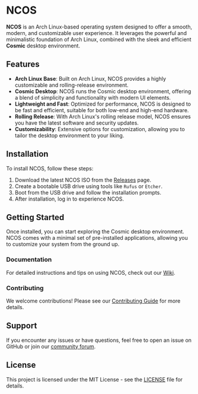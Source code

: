 # NCOS

**NCOS** is an Arch Linux-based operating system designed to offer a smooth, modern, and customizable user experience. It leverages the powerful and minimalistic foundation of Arch Linux, combined with the sleek and efficient **Cosmic** desktop environment.

## Features

- **Arch Linux Base**: Built on Arch Linux, NCOS provides a highly customizable and rolling-release environment.
- **Cosmic Desktop**: NCOS runs the Cosmic desktop environment, offering a blend of simplicity and functionality with modern UI elements.
- **Lightweight and Fast**: Optimized for performance, NCOS is designed to be fast and efficient, suitable for both low-end and high-end hardware.
- **Rolling Release**: With Arch Linux's rolling release model, NCOS ensures you have the latest software and security updates.
- **Customizability**: Extensive options for customization, allowing you to tailor the desktop environment to your liking.

## Installation

To install NCOS, follow these steps:

1. Download the latest NCOS ISO from the [Releases](#) page.
2. Create a bootable USB drive using tools like `Rufus` or `Etcher`.
3. Boot from the USB drive and follow the installation prompts.
4. After installation, log in to experience NCOS.

## Getting Started

Once installed, you can start exploring the Cosmic desktop environment. NCOS comes with a minimal set of pre-installed applications, allowing you to customize your system from the ground up.

### Documentation

For detailed instructions and tips on using NCOS, check out our [Wiki](#).

### Contributing

We welcome contributions! Please see our [Contributing Guide](#) for more details.

## Support

If you encounter any issues or have questions, feel free to open an issue on GitHub or join our [community forum](#).

## License

This project is licensed under the MIT License - see the [LICENSE](LICENSE) file for details.
